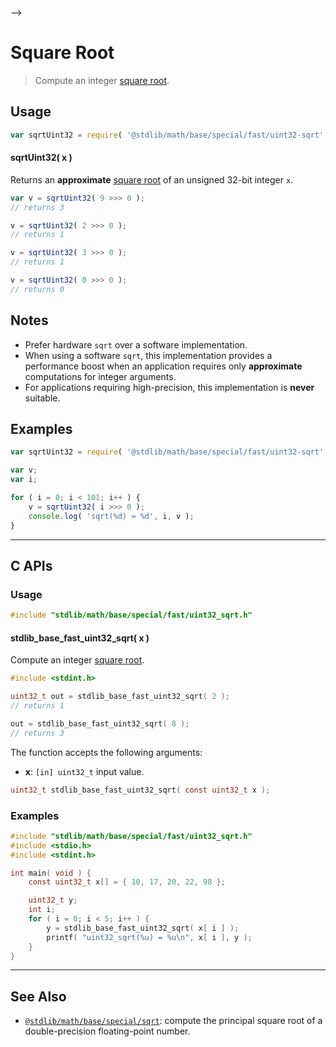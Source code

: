     

-->

# Square Root

> Compute an integer [square root][square-root].

<section class="intro">

</section>

<!-- /.intro -->

<section class="usage">

## Usage

```javascript
var sqrtUint32 = require( '@stdlib/math/base/special/fast/uint32-sqrt' );
```

#### sqrtUint32( x )

Returns an **approximate** [square root][square-root] of an unsigned 32-bit integer `x`.

```javascript
var v = sqrtUint32( 9 >>> 0 );
// returns 3

v = sqrtUint32( 2 >>> 0 );
// returns 1

v = sqrtUint32( 3 >>> 0 );
// returns 1

v = sqrtUint32( 0 >>> 0 );
// returns 0
```

</section>

<!-- /.usage -->

<section class="notes">

## Notes

-   Prefer hardware `sqrt` over a software implementation.
-   When using a software `sqrt`, this implementation provides a performance boost when an application requires only **approximate** computations for integer arguments.
-   For applications requiring high-precision, this implementation is **never** suitable.

</section>

<!-- /.notes -->

<section class="examples">

## Examples

<!-- eslint no-undef: "error" -->

```javascript
var sqrtUint32 = require( '@stdlib/math/base/special/fast/uint32-sqrt' );

var v;
var i;

for ( i = 0; i < 101; i++ ) {
    v = sqrtUint32( i >>> 0 );
    console.log( 'sqrt(%d) ≈ %d', i, v );
}
```

</section>

<!-- /.examples -->

<!-- C interface documentation. -->

* * *

<section class="c">

## C APIs

<!-- Section to include introductory text. Make sure to keep an empty line after the intro `section` element and another before the `/section` close. -->

<section class="intro">

</section>

<!-- /.intro -->

<!-- C usage documentation. -->

<section class="usage">

### Usage

```c
#include "stdlib/math/base/special/fast/uint32_sqrt.h"
```

#### stdlib_base_fast_uint32_sqrt( x )

Compute an integer [square root][square-root].

```c
#include <stdint.h>

uint32_t out = stdlib_base_fast_uint32_sqrt( 2 );
// returns 1

out = stdlib_base_fast_uint32_sqrt( 8 );
// returns 3
```

The function accepts the following arguments:

-   **x**: `[in] uint32_t` input value.

```c
uint32_t stdlib_base_fast_uint32_sqrt( const uint32_t x );
```

</section>

<!-- /.usage -->

<!-- C API usage notes. Make sure to keep an empty line after the `section` element and another before the `/section` close. -->

<section class="notes">

</section>

<!-- /.notes -->

<!-- C API usage examples. -->

<section class="examples">

### Examples

```c
#include "stdlib/math/base/special/fast/uint32_sqrt.h"
#include <stdio.h>
#include <stdint.h>

int main( void ) {
    const uint32_t x[] = { 10, 17, 20, 22, 98 };

    uint32_t y;
    int i;
    for ( i = 0; i < 5; i++ ) {
        y = stdlib_base_fast_uint32_sqrt( x[ i ] );
        printf( "uint32_sqrt(%u) = %u\n", x[ i ], y );
    }
}
```

</section>

<!-- /.examples -->

</section>

<!-- /.c -->

<!-- Section for related `stdlib` packages. Do not manually edit this section, as it is automatically populated. -->

<section class="related">

* * *

## See Also

-   <span class="package-name">[`@stdlib/math/base/special/sqrt`][@stdlib/math/base/special/sqrt]</span><span class="delimiter">: </span><span class="description">compute the principal square root of a double-precision floating-point number.</span>

</section>

<!-- /.related -->

<!-- Section for all links. Make sure to keep an empty line after the `section` element and another before the `/section` close. -->

<section class="links">

[square-root]: https://en.wikipedia.org/wiki/Square_root

<!-- <related-links> -->

[@stdlib/math/base/special/sqrt]: https://github.com/Rejoan-Sardar/Big-Project-with-stdlib/tree/main/lib/node_modules/%40stdlib/math/base/special/sqrt

<!-- </related-links> -->

</section>

<!-- /.links -->

